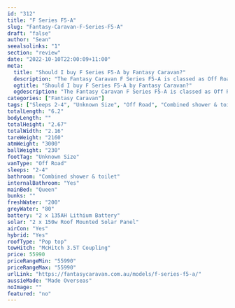 ```yaml
---
id: "312"
title: "F Series F5-A"
slug: "Fantasy-Caravan-F-Series-F5-A"
draft: "false"
author: "Sean"
seealsolinks: "1"
section: "review"
date: "2022-10-10T22:00:09+11:00"
meta:
  title: "Should I buy F Series F5-A by Fantasy Caravan?"
  description: "The Fantasy Caravan F Series F5-A is classed as Off Road, and sleeps 2-4 people. It is Made Overseas and comes in at Unknown Size. It generally has Combined shower & toilet."
  ogtitle: "Should I buy F Series F5-A by Fantasy Caravan?"
  ogdescription: "The Fantasy Caravan F Series F5-A is classed as Off Road, and sleeps 2-4 people. It is Made Overseas and comes in at Unknown Size. It generally has Combined shower & toilet."
categories: ["Fantasy Caravan"]
tags: ["Sleeps 2-4", "Unknown Size", "Off Road", "Combined shower & toilet", "Pop top", "50 - 60k", "Made Overseas"]
totalLength: "6.2"
bodyLength: ""
totalHeight: "2.67"
totalWidth: "2.16"
tareWeight: "2160"
atmWeight: "3000"
ballWeight: "230"
footTag: "Unknown Size"
vanType: "Off Road"
sleeps: "2-4"
bathroom: "Combined shower & toilet"
internalBathroom: "Yes"
mainBed: "Queen"
bunks: ""
freshWater: "200"
greyWater: "80"
battery: "2 x 135AH Lithium Battery"
solar: "2 x 150w Roof Mounted Solar Panel"
airCon: "Yes"
hybrid: "Yes"
roofType: "Pop top"
towHitch: "McHitch 3.5T Coupling"
price: 55990
priceRangeMin: "55990"
priceRangeMax: "55990"
urlLink: "https://fantasycaravan.com.au/models/f-series-f5-a/"
aussieMade: "Made Overseas"
noImage: ""
featured: "no"
---
```

